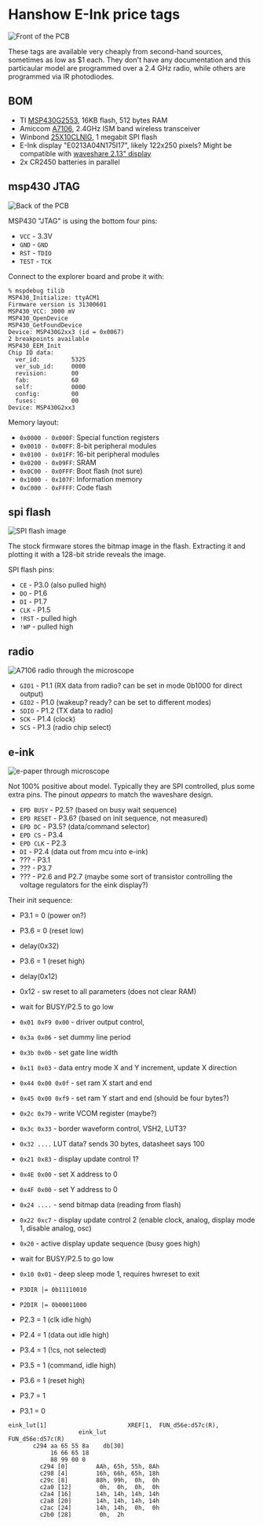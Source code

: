 # Hanshow E-Ink price tags
![Front of the PCB](images/pcb-front.jpg)

These tags are available very cheaply from second-hand sources,
sometimes as low as $1 each.  They don't have any documentation and
this particaular model are programmed over a 2.4 GHz radio, while others
are programmed via IR photodiodes.

## BOM

* TI [MSP430G2553](https://www.ti.com/product/MSP430G2553), 16KB flash, 512 bytes RAM
* Amiccom [A7106](http://www.amiccom.com.tw/asp/product_detail.asp?CATG_ID=2&PRODUCT_ID=109), 2.4GHz ISM band wireless transceiver
* Winbond [25X10CLNIG](https://www.winbond.com/resource-files/w25x10cl_revg%20021714.pdf), 1 megabit SPI flash
* E-Ink display "E0213A04N175I17", likely 122x250 pixels? Might be compatible with [waveshare 2.13" display](https://www.waveshare.com/wiki/2.13inch_e-Paper_HAT)
* 2x CR2450 batteries in parallel

## msp430 JTAG 

![Back of the PCB](images/pcb-rear.jpg)

MSP430 "JTAG" is using the bottom four pins:

* `VCC` - 3.3V
* `GND` - `GND`
* `RST` - `TDIO`
* `TEST` - `TCK`

Connect to the explorer board and probe it with:

```
% mspdebug tilib
MSP430_Initialize: ttyACM1
Firmware version is 31300601
MSP430_VCC: 3000 mV
MSP430_OpenDevice
MSP430_GetFoundDevice
Device: MSP430G2xx3 (id = 0x0067)
2 breakpoints available
MSP430_EEM_Init
Chip ID data:
  ver_id:         5325
  ver_sub_id:     0000
  revision:       00
  fab:            60
  self:           0000
  config:         00
  fuses:          00
Device: MSP430G2xx3
```

Memory layout:

* `0x0000 - 0x000F`: Special function registers
* `0x0010 - 0x00FF`: 8-bit peripheral modules
* `0x0100 - 0x01FF`: 16-bit peripheral modules
* `0x0200 - 0x09FF`: SRAM
* `0x0C00 - 0x0FFF`: Boot flash (not sure)
* `0x1000 - 0x107F`: Information memory
* `0xC000 - 0xFFFF`: Code flash

## spi flash

![SPI flash image](images/spi-bitmap.jpg)

The stock firmware stores the bitmap image in the flash. Extracting it and
plotting it with a 128-bit stride reveals the image.

SPI flash pins:

* `CE` - P3.0 (also pulled high)
* `DO` - P1.6
* `DI` - P1.7
* `CLK` - P1.5
* `!RST` - pulled high
* `!WP` - pulled high

## radio
![A7106 radio through the microscope](images/pcb-radio.jpg)

* `GIO1` - P1.1 (RX data from radio? can be set in mode 0b1000 for direct output)
* `GIO2` - P1.0 (wakeup? ready? can be set to different modes)
* `SDIO` - P1.2 (TX data to radio)
* `SCK` - P1.4 (clock)
* `SCS` - P1.3 (radio chip select)


## e-ink

![e-paper through microscope](images/eink.jpg)

Not 100% positive about model. Typically they are SPI controlled, plus
some extra pins.  The pinout *appears* to match the waveshare design.

* `EPD BUSY` - P2.5? (based on busy wait sequence)
* `EPD RESET` - P3.6? (based on init sequence, not measured)
* `EPD DC` - P3.5? (data/command selector)
* `EPD CS` - P3.4
* `EPD CLK` - P2.3
* `DI` - P2.4 (data out from mcu into e-ink)
* ??? - P3.1
* ??? - P3.7
* ??? - P2.6 and P2.7 (maybe some sort of transistor controlling the voltage regulators for the eink display?)

Their init sequence:

* P3.1 = 0 (power on?)
* P3.6 = 0 (reset low)
* delay(0x32)
* P3.6 = 1 (reset high)
* delay(0x12)
* 0x12 - sw reset to all parameters (does not clear RAM)
* wait for BUSY/P2.5 to go low

* `0x01 0xF9 0x00` - driver output control, 
* `0x3a 0x06` - set dummy line period
* `0x3b 0x0b` - set gate line width
* `0x11 0x03` - data entry mode X and Y increment, update X direction
* `0x44 0x00 0x0f` - set ram X start and end
* `0x45 0x00 0xf9` - set ram Y start and end (should be four bytes?)
* `0x2c 0x79` - write VCOM register (maybe?)
* `0x3c 0x33` - border waveform control, VSH2, LUT3?
* `0x32 ....` LUT data? sends 30 bytes, datasheet says 100

* `0x21 0x83` - display update control 1?

* `0x4E 0x00` - set X address to 0
* `0x4F 0x00` - set Y address to 0
* `0x24 ....` - send bitmap data (reading from flash)
* `0x22 0xc7` - display update control 2 (enable clock, analog, display mode 1, disable analog, osc)
* `0x20` - active display update sequence (busy goes high)
* wait for BUSY/P2.5 to go low
* `0x10 0x01` - deep sleep mode 1, requires hwreset to exit
* `P3DIR |= 0b11110010`
* `P2DIR |= 0b00011000`
* P2.3 = 1 (clk idle high)
* P2.4 = 1 (data out idle high)
* P3.4 = 1 (!cs, not selected)
* P3.5 = 1 (command, idle high)
* P3.6 = 1 (reset high)
* P3.7 = 1
* P3.1 = 0

```
eink_lut[1]                       XREF[1,  FUN_d56e:d57c(R), 
                    eink_lut                                   FUN_d56e:d57c(R)  
       c294 aa 65 55 8a    db[30]
            16 66 65 18 
            88 99 00 0
         c294 [0]        AAh, 65h, 55h, 8Ah
         c298 [4]        16h, 66h, 65h, 18h
         c29c [8]        88h, 99h,  0h,  0h
         c2a0 [12]        0h,  0h,  0h,  0h
         c2a4 [16]       14h, 14h, 14h, 14h
         c2a8 [20]       14h, 14h, 14h, 14h
         c2ac [24]       14h, 14h,  0h,  0h
         c2b0 [28]        0h,  2h
```

